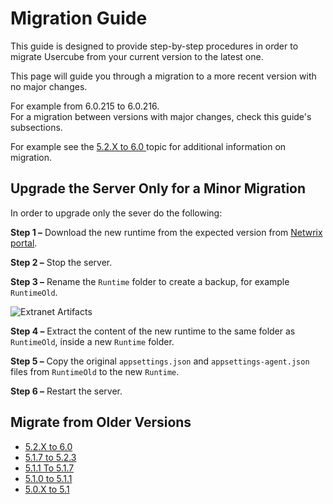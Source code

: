 # Migration Guide

This guide is designed to provide step-by-step procedures in order to migrate Usercube from your
current version to the latest one.

This page will guide you through a migration to a more recent version with no major changes.

For example from 6.0.215 to 6.0.216.  
For a migration between versions with major changes, check this guide's subsections.

For example see the
[ 5.2.X to 6.0 ](/docs/identitymanager/6.1/identitymanager/migration-guide/5.2.xto6.0/index.md) topic
for additional information on migration.

## Upgrade the Server Only for a Minor Migration

In order to upgrade only the sever do the following:

**Step 1 –** Download the new runtime from the expected version from
[Netwrix portal](https://extranet.usercube.com/).

**Step 2 –** Stop the server.

**Step 3 –** Rename the `Runtime` folder to create a backup, for example `RuntimeOld`.

![Extranet Artifacts](/img/versioned_docs/identitymanager_6.1/identitymanager/migration-guide/extranet_v601.webp)

**Step 4 –** Extract the content of the new runtime to the same folder as `RuntimeOld`, inside a new
`Runtime` folder.

**Step 5 –** Copy the original `appsettings.json` and `appsettings-agent.json` files from
`RuntimeOld` to the new `Runtime`.

**Step 6 –** Restart the server.

## Migrate from Older Versions

- [5.2.X to 6.0](/docs/identitymanager/6.1/identitymanager/migration-guide/5.2.xto6.0/index.md)
- [5.1.7 to 5.2.3](/docs/identitymanager/6.1/identitymanager/migration-guide/5.1.7to5.2.3/index.md)
- [5.1.1 To 5.1.7](/docs/identitymanager/6.1/identitymanager/migration-guide/5.1.1to5.1.7/index.md)
- [5.1.0 to 5.1.1](/docs/identitymanager/6.1/identitymanager/migration-guide/5.1.0to5.1.1/index.md)
- [5.0.X to 5.1](/docs/identitymanager/6.1/identitymanager/migration-guide/5.0.x-to-5.1/index.md)
